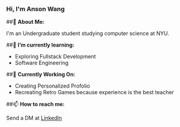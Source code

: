 ### Hi, I'm Anson Wang

##👋 **About Me:**

I'm an Undergraduate student studying computer science at NYU.

##🌱 **I’m currently learning:**

- Exploring Fullstack Development 
- Software Engineering

##🔭 **Currently Working On:** 

- Creating Personalized Profolio
- Recreating Retro Games because experience is the best teacher

##📫 **How to reach me:**

Send a DM at [LinkedIn](https://www.linkedin.com/in/anson-wang05/)
